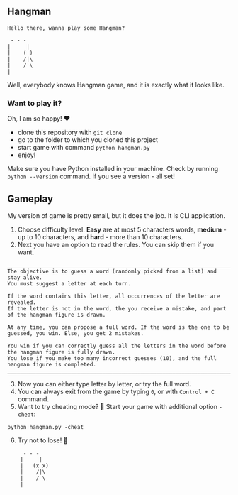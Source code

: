 ## Hangman

```
Hello there, wanna play some Hangman?

 - - -
|     |
|    ( )
|    /|\
|    / \
|
```

Well, everybody knows Hangman game, and it is exactly what it looks like. 

### Want to play it?
Oh, I am so happy! ❤️ 
- clone this repository with `git clone`
- go to the folder to which you cloned this project
- start game with command `python hangman.py`
- enjoy!

Make sure you have Python installed in your machine. Check by running `python --version` command. If you see a version - all set!

## Gameplay
My version of game is pretty small, but it does the job. It is CLI application. 

1. Choose difficulty level. **Easy** are at most 5 characters words, **medium** - up to 10 characters, and **hard** - more than 10 characters.
2. Next you have an option to read the rules. You can skip them if you want.
```
________________________________________________________________________________________________________________
The objective is to guess a word (randomly picked from a list) and stay alive.
You must suggest a letter at each turn.

If the word contains this letter, all occurrences of the letter are revealed.
If the letter is not in the word, the you receive a mistake, and part of the hangman figure is drawn.

At any time, you can propose a full word. If the word is the one to be guessed, you win. Else, you get 2 mistakes.

You win if you can correctly guess all the letters in the word before the hangman figure is fully drawn.
You lose if you make too many incorrect guesses (10), and the full hangman figure is completed.
________________________________________________________________________________________________________________
```
3. Now you can either type letter by letter, or try the full word.
4. You can always exit from the game by typing `0`, or with `Control + C` command.
5. Want to try cheating mode? 🤫 Start your game with additional option `-cheat`:
```
python hangman.py -cheat
```
6. Try not to lose! 🤞
```
     - - -
    |     |
    |   (x x)
    |    /|\
    |    / \
    |
```
